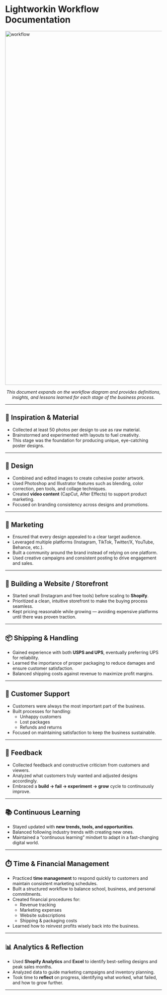 # Lightworkin Workflow Documentation
<img width="1902" height="1135" alt="workflow" src="https://github.com/user-attachments/assets/52352cde-7a04-477c-b7c6-747670f094ac" />

<p align="center">
  <em>This document expands on the workflow diagram and provides definitions, insights, and lessons learned for each stage of the business process.</em>
</p>


---

## 📂 Inspiration & Material
- Collected at least 50 photos per design to use as raw material.  
- Brainstormed and experimented with layouts to fuel creativity.  
- This stage was the foundation for producing unique, eye-catching poster designs.  

---

## 🎨 Design
- Combined and edited images to create cohesive poster artwork.  
- Used Photoshop and Illustrator features such as blending, color correction, pen tools, and collage techniques.  
- Created **video content** (CapCut, After Effects) to support product marketing.  
- Focused on branding consistency across designs and promotions.  

---

## 📢 Marketing
- Ensured that every design appealed to a clear target audience.  
- Leveraged multiple platforms (Instagram, TikTok, Twitter/X, YouTube, Behance, etc.).  
- Built a community around the brand instead of relying on one platform.  
- Used creative campaigns and consistent posting to drive engagement and sales.  

---

## 🛒 Building a Website / Storefront
- Started small (Instagram and free tools) before scaling to **Shopify**.  
- Prioritized a clean, intuitive storefront to make the buying process seamless.  
- Kept pricing reasonable while growing — avoiding expensive platforms until there was proven traction.  

---

## 📦 Shipping & Handling
- Gained experience with both **USPS and UPS**, eventually preferring UPS for reliability.  
- Learned the importance of proper packaging to reduce damages and ensure customer satisfaction.  
- Balanced shipping costs against revenue to maximize profit margins.  

---

## 💬 Customer Support
- Customers were always the most important part of the business.  
- Built processes for handling:  
  - Unhappy customers  
  - Lost packages  
  - Refunds and returns  
- Focused on maintaining satisfaction to keep the business sustainable.  

---

## 📝 Feedback
- Collected feedback and constructive criticism from customers and viewers.  
- Analyzed what customers truly wanted and adjusted designs accordingly.  
- Embraced a **build → fail → experiment → grow** cycle to continuously improve.  

---

## 📚 Continuous Learning
- Stayed updated with **new trends, tools, and opportunities**.  
- Balanced following industry trends with creating new ones.  
- Maintained a “continuous learning” mindset to adapt in a fast-changing digital world.  

---

## ⏱️ Time & Financial Management
- Practiced **time management** to respond quickly to customers and maintain consistent marketing schedules.  
- Built a structured workflow to balance school, business, and personal commitments.  
- Created financial procedures for:  
  - Revenue tracking  
  - Marketing expenses  
  - Website subscriptions  
  - Shipping & packaging costs  
- Learned how to reinvest profits wisely back into the business.  

---

## 📊 Analytics & Reflection
- Used **Shopify Analytics** and **Excel** to identify best-selling designs and peak sales months.  
- Analyzed data to guide marketing campaigns and inventory planning.  
- Took time to **reflect** on progress, identifying what worked, what failed, and how to grow further.  

---
